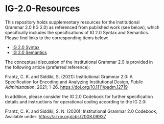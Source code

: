 # IG-2.0-Resources

This repository holds supplementary resources for the Institutional Grammar 2.0 (IG 2.0) as referenced from published work (see below), which specifically includes the specifications of IG 2.0 Syntax and Semantics. Please find links to the corresponding items below:

* <a href="https://raw.githubusercontent.com/InstitutionalGrammar/IG-2.0-Resources/main/Syntax/IG-2.0-Syntax.png" target="_blank">IG 2.0 Syntax</a>
* <a href="https://raw.githubusercontent.com/InstitutionalGrammar/IG-2.0-Resources/main/Semantics/IG-2.0-Semantics.png" target="_blank">IG 2.0 Semantics</a>

The conceptual discussion of the Institutional Grammar 2.0 is provided in the following article (preferred reference):

Frantz, C. K. and Siddiki, S. (2021): Institutional Grammar 2.0: A Specification for Encoding and Analyzing Institutional Design, *Public Administration*, 2021; 1-26. https://doi.org/10.1111/padm.12719

In addition, please consider the IG 2.0 Codebook for further specification details and instructions for operational coding according to the IG 2.0:

Frantz, C. K. and Siddiki, S. N. (2020): Institutional Grammar 2.0 Codebook, Available under: https://arxiv.org/abs/2008.08937
